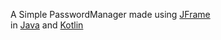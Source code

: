 A Simple PasswordManager made using [JFrame](https://docs.oracle.com/javase/7/docs/api/javax/swing/JFrame.html)<br>
in [Java](https://www.oracle.com/java/) and [Kotlin](https://kotlinlang.org/)
